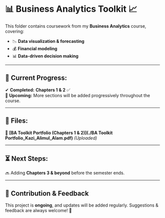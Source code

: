 # 📊 Business Analytics Toolkit 📈  

This folder contains coursework from my **Business Analytics** course, covering:  
- 📉 **Data visualization & forecasting**  
- 💰 **Financial modeling**  
- 📊 **Data-driven decision making**  

---

## 🚀 Current Progress:
✔ **Completed:** **Chapters 1 & 2** ✅  
📌 **Upcoming:** More sections will be added progressively throughout the course.  

---

## 📂 Files:
📄 **[BA Toolkit Portfolio (Chapters 1 & 2)](./BA Toolkit Portfolio_Kazi_Alimul_Alam.pdf)** *(Uploaded)*  

---

## ⏳ Next Steps:
🔜 Adding **Chapters 3 & beyond** before the semester ends.  

---

## 📢 Contribution & Feedback  
This project is **ongoing**, and updates will be added regularly. Suggestions & feedback are always welcome! 🚀  
